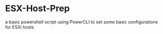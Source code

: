 # ESX-Host-Prep
a basic powershell script using PowerCLI to set some basic configurations for ESXi hosts
